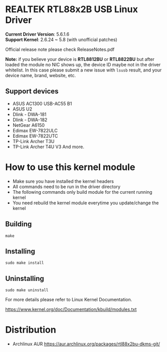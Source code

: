 # REALTEK RTL88x2B USB Linux Driver  
**Current Driver Version**: 5.6.1.6  
**Support Kernel**: 2.6.24 ~ 5.8 (with unofficial patches)  

Official release note please check ReleaseNotes.pdf  

**Note:** if you believe your device is **RTL8812BU** or **RTL8822BU** but after loaded the module no NIC shows up, the device ID maybe not in the driver whitelist. In this case please submit a new issue with `lsusb` result, and your device name, brand, website, etc.

## Support devices
* ASUS AC1300 USB-AC55 B1
* ASUS U2
* Dlink - DWA-181
* Dlink - DWA-182
* NetGear A6150
* Edimax EW-7822ULC
* Edimax EW-7822UTC
* TP-Link Archer T3U
* TP-Link Archer T4U V3
And more.

# How to use this kernel module
* Make sure you have installed the kernel headers
* All commands need to be run in the driver directory
* The following commands only build module for the current running kernel
* You need rebuild the kernel module everytime you update/change the kernel
## Building
```
make
```

## Installing
```
sudo make install
```

## Uninstalling
```
sudo make uninstall
```


For more details please refer to Linux Kernel Documentation.

https://www.kernel.org/doc/Documentation/kbuild/modules.txt


# Distribution
* Archlinux AUR https://aur.archlinux.org/packages/rtl88x2bu-dkms-git/

